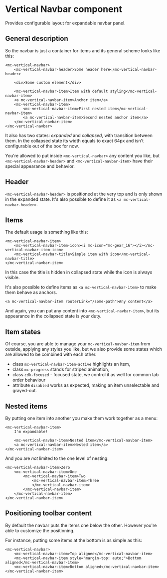 # Vertical Navbar component

Provides configurable layout for expandable navbar panel.

## General description

So the navbar is just a container for items and its general scheme looks like this:
```
<mc-vertical-navbar>
    <mc-vertical-navbar-header>Some header here</mc-vertical-navbar-header>
    
    <div>Some custom element</div>
    
    <mc-vertical-navbar-item>Item with default styling</mc-vertical-navbar-item>
    <a mc-vertical-navbar-item>Anchor item</a>
    <mc-vertical-navbar-item>
        <mc-vertical-navbar-item>First nested item</mc-vertical-navbar-item>    
        <a mc-vertical-navbar-item>Second nested anchor item</a>    
    </mc-vertical-navbar-item>
</mc-vertical-navbar>
```

It also has two states: *expanded* and *collapsed*, with transition between them.
In the collapsed state its width equals to exact 64px and isn't configurable out of the box for now.

You're allowed to put inside `<mc-vertical-navbar>` any content you like,
but `<mc-vertical-navbar-header>` and `<mc-vertical-navbar-item>` have their special appearance and behavior.

## Header 

`<mc-vertical-navbar-header>` is positioned at the very top and is only shown in the expanded state.
It's also possible to define it as `<a mc-vertical-navbar-header>`.

## Items

The default usage is something like this:
```
<mc-vertical-navbar-item>
    <mc-vertical-navbar-item-icon><i mc-icon="mc-gear_16"></i></mc-vertical-navbar-item-icon>
    <mc-vertical-navbar-title>Simple item with icon</mc-vertical-navbar-title>
</mc-vertical-navbar-item>
```
In this case the title is hidden in collapsed state while the icon is always visible.

It's also possible to define items as `<a mc-vertical-navbar-item>` to make them behave as anchors.
```
<a mc-vertical-navbar-item routerLink="/some-path">Any content</a>
```

And again, you can put any content into `<mc-vertical-navbar-item>`, but its appearance in the collapsed state is your duty.

## Item states

Of course, you are able to manage your `mc-vertical-navbar-item` from outside, applying any styles you like,
but we also provide some states which are allowed to be combined with each other.
 - class `mc-vertical-navbar-item-active` highlights an item,
 - class `mc-progress` stands for striped animation,
 - class `cdk-focused` - focused state, we control it as well for common tab order behaviour
 - attribute `disabled` works as expected, making an item unselectable and grayed-out.

## Nested items

By putting one item into another you make them work together as a menu:

```
<mc-vertical-navbar-item>
    I'm expandable!
    
    <mc-vertical-navbar-item>Nested item</mc-vertical-navbar-item>
    <a mc-vertical-navbar-item>Nested item</a>
</mc-vertical-navbar-item>
```

And you are *not* limited to the one level of nesting:
```
<mc-vertical-navbar-item>Zero
    <mc-vertical-navbar-item>One
        <mc-vertical-navbar-item>Two
            <mc-vertical-navbar-item>Three
            </mc-vertical-navbar-item>
        </mc-vertical-navbar-item>
    </mc-vertical-navbar-item>
</mc-vertical-navbar-item>
```

## Positioning toolbar content

By default the navbar puts the items one below the other.
However you're able to customize the positioning.

For instance, putting some items at the bottom is as simple as this:
```
<mc-vertical-navbar>
    <mc-vertical-navbar-item>Top aligned</mc-vertical-navbar-item>
    <mc-vertical-navbar-item style="margin-top: auto;">Bottom aligned</mc-vertical-navbar-item>
    <mc-vertical-navbar-item>Bottom aligned</mc-vertical-navbar-item>
</mc-vertical-navbar-item>
```
